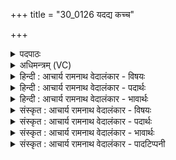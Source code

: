 +++
title = "30_0126 यदद्य कच्च"

+++
<details><summary>पदपाठः</summary>

य꣢त्। अ꣣द्य꣢। अ꣣। द्य꣢। कत्। च꣣। वृत्रहन्। वृत्र। हन्। उद꣡गाः꣢। उ꣣त्। अ꣡गाः꣢꣯। अ꣣भि꣢। सू꣣र्य। स꣡र्व꣢꣯म्। तत्। इ꣣न्द्र। ते। व꣡शे꣢꣯। १२६।
</details>

<details><summary>अधिमन्त्रम् (VC)</summary>

- इन्द्रः
- सुकक्षश्रुतकक्षौ
- गायत्री
- षड्जः
- ऐन्द्रं काण्डम्
</details>

<details><summary>हिन्दी : आचार्य रामनाथ वेदालंकार - विषयः</summary>

कौन परमात्मा के वश में होता है, यह कहते हैं।
</details>

<details><summary>हिन्दी : आचार्य रामनाथ वेदालंकार - पदार्थः</summary>

पदार्थान्वय -  हे (वृत्रहन्) अविद्या, पाप दुराचार आदि, जो धर्म की गति को रोकनेवाले हैं, उनके विनाशक, (सूर्य) प्रकाशमय, प्रकाशदाता (इन्द्र) परमैश्वर्यवन् परमात्मन् ! (अद्य) आज, आप (यत् कत् च) जिस किसी भी मनुष्य को अथवा जिस किसी भी मेरे मन, बुद्धि, प्राण, इन्द्रियों आदि को (अभि) लक्ष्य करके (उदगाः) उदित होते हो, (सर्वं तत्) वे सभी मनुष्य अथवा वे सभी मन, बुद्धि आदि (ते) आपके (वशे) वश में हो जाते हैं ॥२॥
</details>

<details><summary>हिन्दी : आचार्य रामनाथ वेदालंकार - भावार्थः</summary>

भावार्थ -  जैसे भौतिक सूर्य जिन किन्हीं भी पदार्थों के प्रति उदित होता है, वे सभी पदार्थ उसके प्रकाश से परिप्लुत हो जाते हैं, वैसे ही परमात्मारूप सूर्य जिसके अन्तःकरण में उदय को प्राप्त होता है, वह उसके दिव्य प्रकाश से परिपूर्ण होकर उसके वश में हो जाता है ॥२॥
</details>

<details><summary>संस्कृत : आचार्य रामनाथ वेदालंकार - विषयः</summary>

कः परमात्मनो वशे जायत इत्याह।
</details>

<details><summary>संस्कृत : आचार्य रामनाथ वेदालंकार - पदार्थः</summary>

पदार्थान्वय -  हे (वृत्रहन्२) अविद्यापापदुराचारादीनां धर्मावरकाणां तमसां हन्तः (सूर्य) ज्योतिर्मय ज्योतिष्प्रद (इन्द्र) परमैश्वर्यवन् परमात्मन् ! (अद्य) अस्मिन् दिने, त्वम् (यत् कत् च) यं कमपि मनुष्यम्, यत् किमपि मम मनोबुद्धिप्राणेन्द्रियादिकं वा (अभि) अभिलक्ष्य (उदगाः) उदेषि, (सर्वं तत्) सर्वोऽपि स जनः, सर्वमपि तन्मनोबुद्ध्यादिकं वा (ते) तव (वशे) आधीन्ये जायते इति शेषः३ ॥२॥
</details>

<details><summary>संस्कृत : आचार्य रामनाथ वेदालंकार - भावार्थः</summary>

भावार्थ -  यथा भौतिकः सूर्यो यत्किञ्चिदपि पदार्थजातं प्रत्युदेति तत्सर्वं तत्प्रकाशेन परिप्लुतं भवति, तथैव परमात्मसूर्यो यस्यान्तःकरणे समुदेति स तद्दिव्यप्रकाशेनाप्लुतः सन् तद्वशे सञ्जायते ॥२॥४
</details>

<details><summary>संस्कृत : आचार्य रामनाथ वेदालंकार - पादटिप्पनी</summary>

टिप्पनी -   १. ऋ० ८।९३।४, अथ० २०।११२।१, उभयत्र ऋषिः सुकक्षः। य० ३३।३५ देवता सूर्यः। २. वृत्रहन् पापानां हन्तः सूर्य—इति भ०। अपामावरकस्य मेघस्य हन्तः—इति सा०। ३. एतन्मन्त्रव्याख्याने भरतस्वामिना सायणेन च शौनकनाम्ना श्लोकोऽयमुद्धृतः—यदद्य कच्चेत्युदिते रवौ स्तुत्वा पुरंदरम्। गृह्णन्नपोहते शत्रुं वश्यं वा कुरुते जगत् ॥ इति ४. यजुर्भाष्ये दयानन्दर्षिरस्य मन्त्रस्य भावार्थमेवं प्राह—ये पुरुषाः सूर्यवदविद्यान्धकारं दुष्टतां च निवार्य सर्वं वशीभूतं कुर्वन्ति तेऽभ्युदयं प्राप्नुवन्ति इति।
</details>